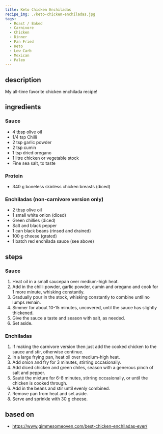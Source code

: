 ```yaml
---
title: Keto Chicken Enchiladas
recipe_img: ./keto-chicken-enchiladas.jpg
tags:
  - Roast / Baked
  - Carnivore
  - Chicken
  - Dinner
  - Pan Fried
  - Keto
  - Low Carb
  - Mexican
  - Paleo
---
```


<!-- markdownlint-disable MD024 -->

## description

My all-time favorite chicken enchilada recipe!

## ingredients

### Sauce

- 4 tbsp olive oil
- 1/4 tsp Chilli
- 2 tsp garlic powder
- 2 tsp cumin
- 1 tsp dried oregano
- 1 litre chicken or vegetable stock
- Fine sea salt, to taste

### Protein

- 340 g boneless skinless chicken breasts (diced)

### Enchiladas (non-carnivore version only)

- 2 tbsp olive oil
- 1 small white onion (diced)
- Green chillies (diced)
- Salt and black pepper
- 1 can black beans (rinsed and drained)
- 100 g cheese (grated)
- 1 batch red enchilada sauce (see above)

## steps

### Sauce

1. Heat oil in a small saucepan over medium-high heat.
2. Add in the chilli powder, garlic powder, cumin and oregano and cook for 1 more minute, whisking constantly.
3. Gradually pour in the stock, whisking constantly to combine until no lumps remain.
4. Simmer for about 10-15 minutes, uncovered, until the sauce has slightly thickened.
5. Give the sauce a taste and season with salt, as needed.
6. Set aside.

### Enchiladas

1. If making the carnivore version then just add the cooked chicken to the sauce and stir, otherwise continue.
2. In a large frying pan, heat oil over medium-high heat.
3. Add onion and fry for 3 minutes, stirring occasionally.
4. Add diced chicken and green chiles, season with a generous pinch of salt and pepper.
5. Sauté the mixture for 6-8 minutes, stirring occasionally, or until the chicken is cooked through.
6. Add in the beans and stir until evenly combined.
7. Remove pan from heat and set aside.
8. Serve and sprinkle with 30 g cheese.

## based on

- https://www.gimmesomeoven.com/best-chicken-enchiladas-ever/
<!-- markdownlint-enable MD024 -->
